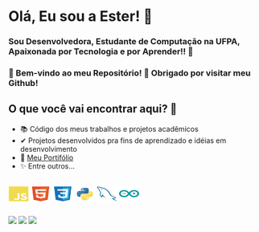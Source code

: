 # Olá, Eu sou a Ester! 👋

### Sou Desenvolvedora, Estudante de Computação na UFPA, Apaixonada por Tecnologia e por Aprender!! 💖


### 🚀 Bem-vindo ao meu Repositório! 🌟 Obrigado por visitar meu Github!


## O que você vai encontrar aqui? 📂

- 📚 Código dos meus trabalhos e projetos acadêmicos
- ✔  Projetos desenvolvidos pra fins de aprendizado e idéias em desenvolvimento
- 📃 [Meu Portifólio](https://github.com/maryste-afk/portifolio)
- ✨ Entre outros...

<div style="display: inline_block"><br>
  <img align="center" alt="Ester-Js" height="30" width="40" src="https://raw.githubusercontent.com/devicons/devicon/master/icons/javascript/javascript-plain.svg">
  <img align="center" alt="Ester-HTML" height="30" width="40" src="https://raw.githubusercontent.com/devicons/devicon/master/icons/html5/html5-original.svg">
  <img align="center" alt="Ester-CSS" height="30" width="40" src="https://raw.githubusercontent.com/devicons/devicon/master/icons/css3/css3-original.svg">
  <img align="center" alt="Ester-Python" height="30" width="40" src="https://raw.githubusercontent.com/devicons/devicon/master/icons/python/python-original.svg">
  <img align="center" alt="Ester-mysql" height="30" width="40" src="https://raw.githubusercontent.com/devicons/devicon/master/icons/mysql/mysql-original.svg">
  <img align="center" alt="Ester-arduino" height="30" width="40" src="https://raw.githubusercontent.com/devicons/devicon/master/icons/arduino/arduino-original.svg">
</div>
  
  ##
 
<div> 
 
 <a href="https://discord.gg/MqSThcUeDW" target="_blank"><img src="https://img.shields.io/badge/Discord-7289DA?style=for-the-badge&logo=discord&logoColor=white" target="_blank"></a> 
  <a href = "mailto:ester.castro@icen.ufpa.br"><img src="https://img.shields.io/badge/-Gmail-%23333?style=for-the-badge&logo=gmail&logoColor=white" target="_blank"></a>
  <a href="https://www.linkedin.com/in/ester-castro-322a19211" target="_blank"><img src="https://img.shields.io/badge/-LinkedIn-%230077B5?style=for-the-badge&logo=linkedin&logoColor=white" target="_blank"></a> 
  
</div>
